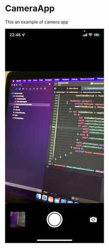 #  CameraApp

This an example of camera app

<img src="https://github.com/erikfloresq/CameraApp/blob/main/screenshoot/cameraApp.jpg" width="325"/>


